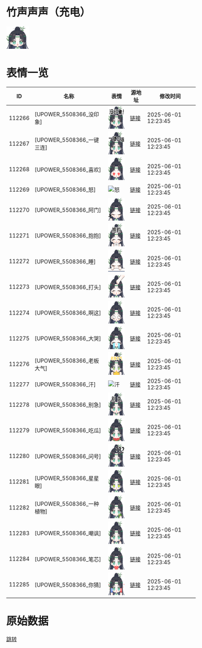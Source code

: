 # 竹声声声（充电）

<img src="./cover.png" height="60" alt="cover" />

# 表情一览

|ID|名称|表情|源地址|修改时间|
|----|----|----|----|----|
|112266|[UPOWER_5508366_没印象]|<img src="./pic/112266_%5BUPOWER_5508366_没印象%5D.png" height="60" alt="没印象"/>|[链接](https://i0.hdslb.com/bfs/garb/60ef2f48b732f3d75f6ebcd8ce3642eed9133cec.png)|2025-06-01 12:23:45|
|112267|[UPOWER_5508366_一键三连]|<img src="./pic/112267_%5BUPOWER_5508366_一键三连%5D.png" height="60" alt="一键三连"/>|[链接](https://i0.hdslb.com/bfs/garb/462009d9e75575c25036217a47154f3bfe1a9546.png)|2025-06-01 12:23:45|
|112268|[UPOWER_5508366_喜欢]|<img src="./pic/112268_%5BUPOWER_5508366_喜欢%5D.png" height="60" alt="喜欢"/>|[链接](https://i0.hdslb.com/bfs/garb/cadc571146ab5b546a8face1b5eb24bbe4c3d32b.png)|2025-06-01 12:23:45|
|112269|[UPOWER_5508366_怒]|<img src="./pic/112269_%5BUPOWER_5508366_怒%5D.png" height="60" alt="怒"/>|[链接](https://i0.hdslb.com/bfs/garb/bdd76158ba8f9e5f96adf927f4bd6f98a4d86ff7.png)|2025-06-01 12:23:45|
|112270|[UPOWER_5508366_阿门]|<img src="./pic/112270_%5BUPOWER_5508366_阿门%5D.png" height="60" alt="阿门"/>|[链接](https://i0.hdslb.com/bfs/garb/e99a9b612def3fe92b62b31424ae25ea5df05c95.png)|2025-06-01 12:23:45|
|112271|[UPOWER_5508366_抱抱]|<img src="./pic/112271_%5BUPOWER_5508366_抱抱%5D.png" height="60" alt="抱抱"/>|[链接](https://i0.hdslb.com/bfs/garb/62ad777913735a71cf089c547aae519699e06be5.png)|2025-06-01 12:23:45|
|112272|[UPOWER_5508366_睡]|<img src="./pic/112272_%5BUPOWER_5508366_睡%5D.png" height="60" alt="睡"/>|[链接](https://i0.hdslb.com/bfs/garb/e8bc54a046db29ecd1ddd3d5ef71a53056fb2af8.png)|2025-06-01 12:23:45|
|112273|[UPOWER_5508366_打头]|<img src="./pic/112273_%5BUPOWER_5508366_打头%5D.png" height="60" alt="打头"/>|[链接](https://i0.hdslb.com/bfs/garb/87b9121b1ae557f1f9808b2a8004cb9b06c6a207.png)|2025-06-01 12:23:45|
|112274|[UPOWER_5508366_啊这]|<img src="./pic/112274_%5BUPOWER_5508366_啊这%5D.png" height="60" alt="啊这"/>|[链接](https://i0.hdslb.com/bfs/garb/5a9a0fbf107f9b0e66e6f03aae91819d654d6638.png)|2025-06-01 12:23:45|
|112275|[UPOWER_5508366_大哭]|<img src="./pic/112275_%5BUPOWER_5508366_大哭%5D.png" height="60" alt="大哭"/>|[链接](https://i0.hdslb.com/bfs/garb/fbca8d578b478db9b953902dcf6f7c115d7c1d33.png)|2025-06-01 12:23:45|
|112276|[UPOWER_5508366_老板大气]|<img src="./pic/112276_%5BUPOWER_5508366_老板大气%5D.png" height="60" alt="老板大气"/>|[链接](https://i0.hdslb.com/bfs/garb/b536c85430698759f8c8b6e9cfe89c75c0f9dc3c.png)|2025-06-01 12:23:45|
|112277|[UPOWER_5508366_汗]|<img src="./pic/112277_%5BUPOWER_5508366_汗%5D.png" height="60" alt="汗"/>|[链接](https://i0.hdslb.com/bfs/garb/8c764a21d3de7003a9a35388dbf7ae856bf83a4e.png)|2025-06-01 12:23:45|
|112278|[UPOWER_5508366_别急]|<img src="./pic/112278_%5BUPOWER_5508366_别急%5D.png" height="60" alt="别急"/>|[链接](https://i0.hdslb.com/bfs/garb/7fafcf31c6f04fcc93b8b4d98afe5cf2156bc9bd.png)|2025-06-01 12:23:45|
|112279|[UPOWER_5508366_吃瓜]|<img src="./pic/112279_%5BUPOWER_5508366_吃瓜%5D.png" height="60" alt="吃瓜"/>|[链接](https://i0.hdslb.com/bfs/garb/58071160bd6c035211e28c2338d23eec678b96bc.png)|2025-06-01 12:23:45|
|112280|[UPOWER_5508366_问号]|<img src="./pic/112280_%5BUPOWER_5508366_问号%5D.png" height="60" alt="问号"/>|[链接](https://i0.hdslb.com/bfs/garb/8886661bd30ce58cc539d0b0b9163b3a4b91ec4b.png)|2025-06-01 12:23:45|
|112281|[UPOWER_5508366_星星眼]|<img src="./pic/112281_%5BUPOWER_5508366_星星眼%5D.png" height="60" alt="星星眼"/>|[链接](https://i0.hdslb.com/bfs/garb/236bc3fc302af44d2aa41ebdcdadb653360a5c89.png)|2025-06-01 12:23:45|
|112282|[UPOWER_5508366_一种植物]|<img src="./pic/112282_%5BUPOWER_5508366_一种植物%5D.png" height="60" alt="一种植物"/>|[链接](https://i0.hdslb.com/bfs/garb/192ba7513e11dba32e4d893eac4c0386ff003be9.png)|2025-06-01 12:23:45|
|112283|[UPOWER_5508366_嘲讽]|<img src="./pic/112283_%5BUPOWER_5508366_嘲讽%5D.png" height="60" alt="嘲讽"/>|[链接](https://i0.hdslb.com/bfs/garb/59c7c7e5cb6334e9f86e3a9b557031c7bb2e64de.png)|2025-06-01 12:23:45|
|112284|[UPOWER_5508366_笔芯]|<img src="./pic/112284_%5BUPOWER_5508366_笔芯%5D.png" height="60" alt="笔芯"/>|[链接](https://i0.hdslb.com/bfs/garb/8b4c1fb2307aec600d4eda3b7afce812dae2e020.png)|2025-06-01 12:23:45|
|112285|[UPOWER_5508366_你猜]|<img src="./pic/112285_%5BUPOWER_5508366_你猜%5D.png" height="60" alt="你猜"/>|[链接](https://i0.hdslb.com/bfs/garb/ab6cb41c32aef799f55f9f1f8cd44ff52231295a.png)|2025-06-01 12:23:45|

# 原始数据

[跳转](./raw.json)

